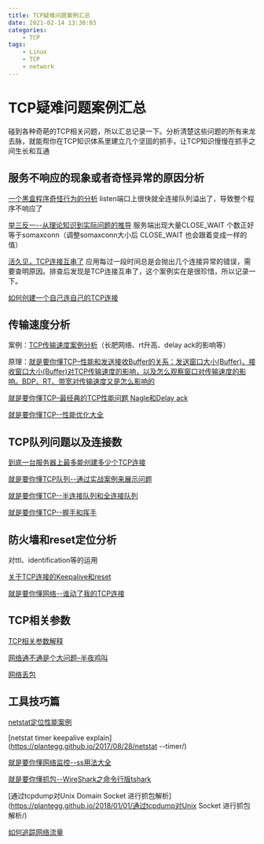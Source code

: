 ```yaml
---
title: TCP疑难问题案例汇总
date: 2021-02-14 13:30:03
categories:
    - TCP
tags:
    - Linux
    - TCP
    - network
---
```


# TCP疑难问题案例汇总

碰到各种奇葩的TCP相关问题，所以汇总记录一下。分析清楚这些问题的所有来龙去脉，就能帮你在TCP知识体系里建立几个坚固的抓手，让TCP知识慢慢在抓手之间生长和互通

## 服务不响应的现象或者奇怪异常的原因分析

 [一个黑盒程序奇怪行为的分析](https://plantegg.github.io/2021/02/10/%E4%B8%80%E4%B8%AA%E9%BB%91%E7%9B%92%E7%A8%8B%E5%BA%8F%E5%A5%87%E6%80%AA%E7%9A%84%E8%A1%8C%E4%B8%BA%E5%88%86%E6%9E%90/) listen端口上很快就全连接队列溢出了，导致整个程序不响应了

[举三反一--从理论知识到实际问题的推导](https://plantegg.github.io/2020/11/02/%E4%B8%BE%E4%B8%89%E5%8F%8D%E4%B8%80--%E4%BB%8E%E7%90%86%E8%AE%BA%E7%9F%A5%E8%AF%86%E5%88%B0%E5%AE%9E%E9%99%85%E9%97%AE%E9%A2%98%E7%9A%84%E6%8E%A8%E5%AF%BC/) 服务端出现大量CLOSE_WAIT 个数正好 等于somaxconn（调整somaxconn大小后 CLOSE_WAIT 也会跟着变成一样的值）

[活久见，TCP连接互串了](https://plantegg.github.io/2020/11/18/TCP%E8%BF%9E%E6%8E%A5%E4%B8%BA%E5%95%A5%E4%BA%92%E4%B8%B2%E4%BA%86/)  应用每过一段时间总是会抛出几个连接异常的错误，需要查明原因。排查后发现是TCP连接互串了，这个案例实在是很珍惜，所以记录一下。

 [如何创建一个自己连自己的TCP连接](https://plantegg.github.io/2020/07/01/如何创建一个自己连自己的TCP连接/)



## 传输速度分析

案例：[TCP传输速度案例分析](https://plantegg.github.io/2021/01/15/TCP%E4%BC%A0%E8%BE%93%E9%80%9F%E5%BA%A6%E6%A1%88%E4%BE%8B%E5%88%86%E6%9E%90/)（长肥网络、rt升高、delay ack的影响等）

原理：[就是要你懂TCP–性能和发送接收Buffer的关系：发送窗口大小(Buffer)、接收窗口大小(Buffer)对TCP传输速度的影响，以及怎么观察窗口对传输速度的影响。BDP、RT、带宽对传输速度又是怎么影响的](https://plantegg.github.io/2019/09/28/就是要你懂TCP--性能和发送接收Buffer的关系/)

[就是要你懂TCP–最经典的TCP性能问题 Nagle和Delay ack](https://plantegg.github.io/2018/06/14/就是要你懂TCP--最经典的TCP性能问题/)

[就是要你懂TCP--性能优化大全](https://plantegg.github.io/2019/06/21/就是要你懂TCP--性能优化大全/)



## TCP队列问题以及连接数

 [到底一台服务器上最多能创建多少个TCP连接](https://plantegg.github.io/2020/11/30/一台机器上最多能创建多少个TCP连接/)

 [就是要你懂TCP队列--通过实战案例来展示问题](https://plantegg.github.io/2019/08/31/就是要你懂TCP队列--通过实战案例来展示问题/)

 [就是要你懂TCP--半连接队列和全连接队列](https://plantegg.github.io/2017/06/07/就是要你懂TCP--半连接队列和全连接队列/)

 [就是要你懂TCP--握手和挥手](https://plantegg.github.io/2017/06/02/就是要你懂TCP--连接和握手/)



## 防火墙和reset定位分析

对ttl、identification等的运用

[关于TCP连接的Keepalive和reset](https://plantegg.github.io/2018/08/26/关于TCP连接的KeepAlive和reset/)

[就是要你懂网络--谁动了我的TCP连接](https://plantegg.github.io/2019/11/06/谁动了我的TCP连接/)



## TCP相关参数

 [TCP相关参数解释](https://plantegg.github.io/2020/01/26/TCP相关参数解释/)

[网络通不通是个大问题–半夜鸡叫](https://plantegg.github.io/2019/05/16/网络通不通是个大问题--半夜鸡叫/) 

[网络丢包](https://plantegg.github.io/2018/12/26/网络丢包/)



## 工具技巧篇

 [netstat定位性能案例](https://plantegg.github.io/2019/04/21/netstat定位性能案例/)

 [netstat timer keepalive explain](https://plantegg.github.io/2017/08/28/netstat --timer/)

[就是要你懂网络监控--ss用法大全](https://plantegg.github.io/2016/10/12/ss用法大全/)

[就是要你懂抓包--WireShark之命令行版tshark](https://plantegg.github.io/2019/06/21/就是要你懂抓包--WireShark之命令行版tshark/)

[通过tcpdump对Unix Domain Socket 进行抓包解析](https://plantegg.github.io/2018/01/01/通过tcpdump对Unix Socket 进行抓包解析/)

[如何追踪网络流量](https://plantegg.github.io/2017/12/07/如何追踪网络流量/)

